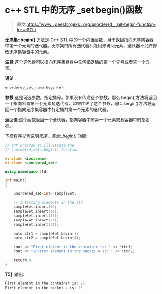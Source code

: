 # c++ STL 中的无序 _set begin()函数

> 原文:[https://www . geesforgeks . org/unordered _ set-begin-function-in-c-STL/](https://www.geeksforgeeks.org/unordered_set-begin-function-in-c-stl/)

**无序集::begin()** 方法是 C++ STL 中的一个内置函数，用于返回指向无序集容器中第一个元素的迭代器。无序集的所有迭代器只能用来访问元素，迭代器不允许修改无序集容器中的元素。

**注意**:这个迭代器可以指向无序集容器中任何指定桶的第一个元素或者第一个元素。

**语法** :

```cpp
unordered_set_name.begin(n)
```

**参数**:这是可选参数，指定桶号。如果没有传递这个参数，那么 begin()方法将返回一个指向容器第一个元素的迭代器，如果传递了这个参数，那么 begin()方法将返回一个指向无序集容器中特定桶的第一个元素的迭代器。

**返回值**:这个函数返回一个迭代器，指向容器中的第一个元素或者容器中的指定桶。

下面程序举例说明*无序 _ 集合::begin()* 功能:

```cpp
// CPP program to illustrate the
// unordered_set::begin() function

#include <iostream>
#include <unordered_set>

using namespace std;

int main()
{

    unordered_set<int> sampleSet;

    // Inserting elements in the std
    sampleSet.insert(5);
    sampleSet.insert(10);
    sampleSet.insert(15);
    sampleSet.insert(20);
    sampleSet.insert(25);

    auto itr1 = sampleSet.begin();
    auto itr2 = sampleSet.begin(4);

    cout << "First element in the container is: " << *itr1;
    cout << "\nFirst element in the bucket 4 is: " << *itr2;

    return 0;
}
```

T5】输出:

```cpp
First element in the container is: 25
First element in the bucket 4 is: 15

```